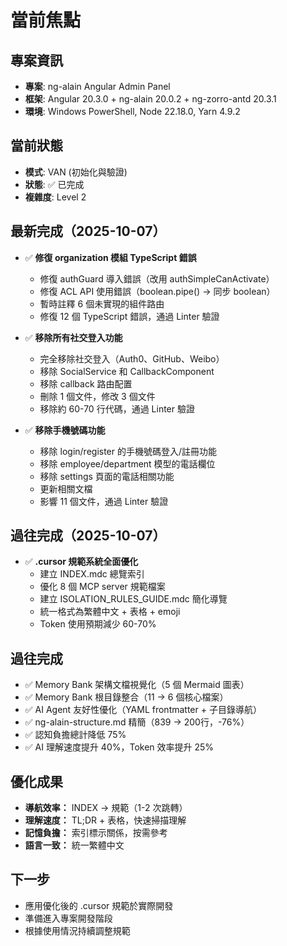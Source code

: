 # 當前焦點

## 專案資訊
- **專案**: ng-alain Angular Admin Panel
- **框架**: Angular 20.3.0 + ng-alain 20.0.2 + ng-zorro-antd 20.3.1
- **環境**: Windows PowerShell, Node 22.18.0, Yarn 4.9.2

## 當前狀態
- **模式**: VAN (初始化與驗證)
- **狀態**: ✅ 已完成
- **複雜度**: Level 2

## 最新完成（2025-10-07）
- ✅ **修復 organization 模組 TypeScript 錯誤**
  - 修復 authGuard 導入錯誤（改用 authSimpleCanActivate）
  - 修復 ACL API 使用錯誤（boolean.pipe() → 同步 boolean）
  - 暫時註釋 6 個未實現的組件路由
  - 修復 12 個 TypeScript 錯誤，通過 Linter 驗證

- ✅ **移除所有社交登入功能**
  - 完全移除社交登入（Auth0、GitHub、Weibo）
  - 移除 SocialService 和 CallbackComponent
  - 移除 callback 路由配置
  - 刪除 1 個文件，修改 3 個文件
  - 移除約 60-70 行代碼，通過 Linter 驗證

- ✅ **移除手機號碼功能**
  - 移除 login/register 的手機號碼登入/註冊功能
  - 移除 employee/department 模型的電話欄位
  - 移除 settings 頁面的電話相關功能
  - 更新相關文檔
  - 影響 11 個文件，通過 Linter 驗證

## 過往完成（2025-10-07）
- ✅ **.cursor 規範系統全面優化**
  - 建立 INDEX.mdc 總覽索引
  - 優化 8 個 MCP server 規範檔案
  - 建立 ISOLATION_RULES_GUIDE.mdc 簡化導覽
  - 統一格式為繁體中文 + 表格 + emoji
  - Token 使用預期減少 60-70%

## 過往完成
- ✅ Memory Bank 架構文檔視覺化（5 個 Mermaid 圖表）
- ✅ Memory Bank 根目錄整合（11 → 6 個核心檔案）
- ✅ AI Agent 友好性優化（YAML frontmatter + 子目錄導航）
- ✅ ng-alain-structure.md 精簡（839 → 200行，-76%）
- ✅ 認知負擔總計降低 75%
- ✅ AI 理解速度提升 40%，Token 效率提升 25%

## 優化成果
- **導航效率：** INDEX → 規範（1-2 次跳轉）
- **理解速度：** TL;DR + 表格，快速掃描理解
- **記憶負擔：** 索引標示關係，按需參考
- **語言一致：** 統一繁體中文

## 下一步
- 應用優化後的 .cursor 規範於實際開發
- 準備進入專案開發階段
- 根據使用情況持續調整規範
